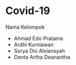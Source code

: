 # Covid-19

Nama Kelompok 
- Ahmad Edo Pratama
- Ardhi Kurniawan
- Surya Dio Alviansyah
- Denta Artha Deanantha
